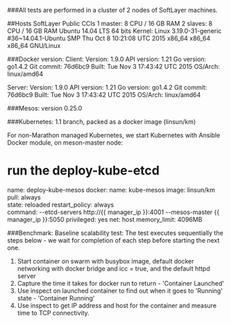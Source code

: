 ###All tests are performed in a cluster of 2 nodes of SoftLayer machines.

##Hosts
SoftLayer Public CCIs
1 master: 8 CPU / 16 GB RAM
2 slaves: 8 CPU / 16 GB RAM
Ubuntu 14.04 LTS 64 bits
Kernel: Linux 3.19.0-31-generic #36~14.04.1-Ubuntu SMP Thu Oct 8 10:21:08 UTC 2015 x86_64 x86_64 x86_64 GNU/Linux

###Docker version:
Client:
 Version:      1.9.0
 API version:  1.21
 Go version:   go1.4.2
 Git commit:   76d6bc9
 Built:        Tue Nov  3 17:43:42 UTC 2015
 OS/Arch:      linux/amd64

Server:
 Version:      1.9.0
 API version:  1.21
 Go version:   go1.4.2
 Git commit:   76d6bc9
 Built:        Tue Nov  3 17:43:42 UTC 2015
 OS/Arch:      linux/amd64

###Mesos:
version 0.25.0

###Kubernetes:
1.1 branch, packed as a docker image (linsun/km)

For non-Marathon managed Kubernetes, we start Kubernetes with Ansible Docker module, on meson-master node:
# run the deploy-kube-etcd
name: deploy-kube-mesos
  docker:
    name: kube-mesos
    image: linsun/km
    pull: always  
    state: reloaded
    restart_policy: always  
    command:  --etcd-servers http://{{ manager_ip }}:4001 --mesos-master {{ manager_ip }}:5050
    privileged: yes
    net: host
    memory_limit: 4096MB 


###Benchmark:
Baseline scalability test:
The test executes sequentially the steps below - we wait for completion of each step before starting the next one.
1. Start container on swarm with busybox image, default docker networking with docker bridge and icc = true, and the default httpd server
2. Capture the time it takes for docker run to return - 'Container Launched'
3. Use inspect on launched container to find out when it goes to 'Running' state - 'Container Running' 
4. Use inspect to get IP address and host for the container and measure time to TCP connectivity.

